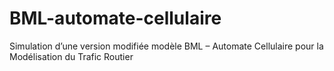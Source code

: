 # BML-automate-cellulaire
Simulation d’une version modifiée modèle BML – Automate Cellulaire pour la  Modélisation du Trafic Routier
